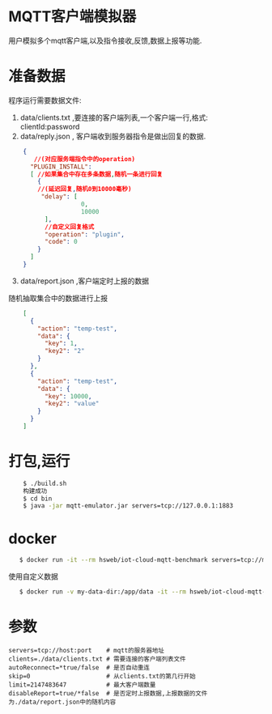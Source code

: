 # MQTT客户端模拟器

用户模拟多个mqtt客户端,以及指令接收,反馈,数据上报等功能.

# 准备数据

程序运行需要数据文件:

1. data/clients.txt ,要连接的客户端列表,一个客户端一行,格式: clientId:password
2. data/reply.json , 客户端收到服务器指令是做出回复的数据.
```json
    {
       //(对应服务端指令中的operation)
      "PLUGIN_INSTALL": 
      [ //如果集合中存在多条数据,随机一条进行回复
        {
        //(延迟回复,随机0到10000毫秒)
         "delay": [
                    0,
                    10000
          ],
          //自定义回复格式
          "operation": "plugin",
          "code": 0
        }
      ]
    }
```
3. data/report.json ,客户端定时上报的数据

随机抽取集合中的数据进行上报
```json
    [
      {
        "action": "temp-test",
        "data": {
          "key": 1,
          "key2": "2"
        }
      },
      {
        "action": "temp-test",
        "data": {
          "key": 10000,
          "key2": "value"
        }
      }
    ]
```

# 打包,运行
```bash
    $ ./build.sh
    构建成功
    $ cd bin
    $ java -jar mqtt-emulator.jar servers=tcp://127.0.0.1:1883 
```

# docker
```bash
   $ docker run -it --rm hsweb/iot-cloud-mqtt-benchmark servers=tcp://mqtt-host:1883
```

使用自定义数据
```bash
   $ docker run -v my-data-dir:/app/data -it --rm hsweb/iot-cloud-mqtt-benchmark servers=tcp://mqtt-host:1883
```

# 参数

    servers=tcp://host:port    # mqtt的服务器地址
    clients=./data/clients.txt # 需要连接的客户端列表文件
    autoReconnect=*true/false  # 是否自动重连
    skip=0                     # 从clients.txt的第几行开始
    limit=2147483647           # 最大客户端数量
    disableReport=true/*false  # 是否定时上报数据,上报数据的文件为./data/report.json中的随机内容

